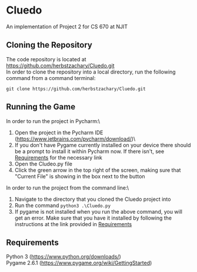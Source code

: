 # Cluedo
 An implementation of Project 2 for CS 670 at NJIT

## Cloning the Repository
 The code repository is located at https://github.com/herbstzachary/Cluedo.git \
 In order to clone the repository into a local directory, run the following command from a command terminal:
 ```
 git clone https://github.com/herbstzachary/Cluedo.git
 ```

## Running the Game
 In order to run the project in Pycharm:\
 1. Open the project in the Pycharm IDE (https://www.jetbrains.com/pycharm/download/)\
 2. If you don't have Pygame currently installed on your device there should be a prompt to install it within Pycharm now. If there isn't, see [Requirements](#Requirements) for the necessary link
 3. Open the Cludeo.py file
 4. Click the green arrow in the top right of the screen, making sure that "Current File" is showing in the box next to the button
 
 In order to run the project from the command line:\
 1. Navigate to the directory that you cloned the Cluedo project into
 2. Run the command ```python3 .\Cluedo.py```
 3. If pygame is not installed when you run the above command, you will get an error. Make sure that you have it installed by following the instructions at the link provided in [Requirements](#Requirements)

## Requirements
 Python 3 (https://www.python.org/downloads/)\
 Pygame 2.6.1 (https://www.pygame.org/wiki/GettingStarted)
 
 